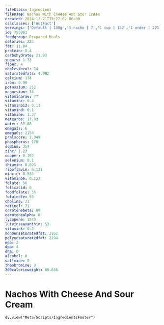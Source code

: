 ```yaml
---
fileClass: Ingredient
filename: Nachos With Cheese And Sour Cream
created: 2024-12-21T19:27:02-06:00
cssclasses: ['nutFact']
servings: ['Default | 100g','1 nacho | 7','1 cup | 132','1 order | 221']
id: 785861
foodgroup: Prepared Meals
calories: 223
fat: 11.84
protein: 8.4
carbohydrate: 21.93
sugars: 1.73
fiber: 4
cholesterol: 24
saturatedfats: 4.982
calcium: 174
iron: 0.99
potassium: 252
magnesium: 38
vitaminarae: 77
vitaminc: 0.8
vitaminb12: 0.13
vitamind: 0.1
vitamine: 1.37
netcarbs: 17.93
water: 55.88
omega3s: 6
omega6s: 2150
pralscore: 2.049
phosphorus: 176
sodium: 354
zinc: 1.23
copper: 0.103
selenium: 8.1
thiamin: 0.093
riboflavin: 0.131
niacin: 0.533
vitaminb6: 0.153
folate: 56
folicacid: 0
foodfolate: 56
folatedfe: 56
choline: 21
retinol: 71
carotenebeta: 88
carotenealpha: 0
lycopene: 1540
luteinzeaxanthin: 53
vitamink: 6.3
monounsaturatedfat: 3162
polyunsaturatedfat: 2294
epa: 2
dpa: 4
dha: 0
alcohol: 0
caffeine: 0
theobromine: 0
200calorieweight: 89.686
---
```


# Nachos With Cheese And Sour Cream

```dataviewjs
dv.view("Meta/Scripts/IngredientsFooter")
```